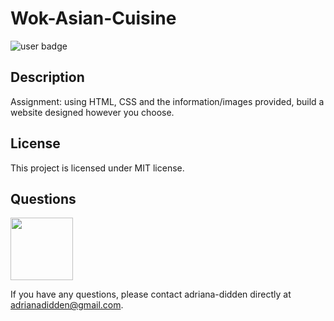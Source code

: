 # Wok-Asian-Cuisine

  ![user badge](https://img.shields.io/badge/license-MIT-red)

## Description 
 
  Assignment: using HTML, CSS and the information/images provided, build a website designed however you choose. 

## License 

This project is licensed under MIT license.



## Questions 

<img src="https://avatars3.githubusercontent.com/u/46576203?v=4" width='100px' />

If you have any questions, please contact adriana-didden directly at adrianadidden@gmail.com. 
